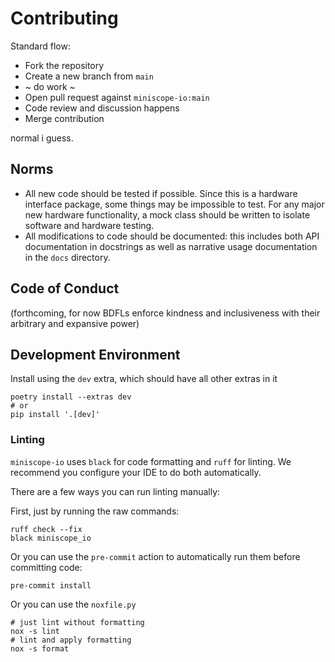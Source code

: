 # Contributing

Standard flow:
- Fork the repository
- Create a new branch from `main`
- ~ do work ~
- Open pull request against `miniscope-io:main`
- Code review and discussion happens
- Merge contribution

normal i guess.

## Norms

- All new code should be tested if possible. Since this is a hardware
  interface package, some things may be impossible to test. For any
  major new hardware functionality, a mock class should be written
  to isolate software and hardware testing.
- All modifications to code should be documented: this includes both
  API documentation in docstrings as well as narrative usage documentation
  in the `docs` directory.

## Code of Conduct

(forthcoming, for now BDFLs enforce kindness and inclusiveness with their
arbitrary and expansive power)

## Development Environment

Install using the `dev` extra, which should have all other extras in it

```shell
poetry install --extras dev
# or
pip install '.[dev]'
```

### Linting

`miniscope-io` uses `black` for code formatting and `ruff` for linting.
We recommend you configure your IDE to do both automatically.

There are a few ways you can run linting manually:

First, just by running the raw commands:

```shell
ruff check --fix
black miniscope_io
```

Or you can use the `pre-commit` action to automatically run them
before committing code:

```shell
pre-commit install
```

Or you can use the `noxfile.py`

```shell
# just lint without formatting
nox -s lint
# lint and apply formatting
nox -s format
```





